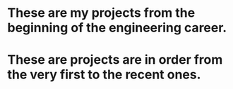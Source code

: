 # These are my projects from the beginning of the engineering career.
# These are projects are in order from the very first to the recent ones.

